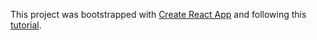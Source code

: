 This project was bootstrapped with [Create React App](https://github.com/facebook/create-react-app) and following this [tutorial](https://youtu.be/e_ZibOe77yo).